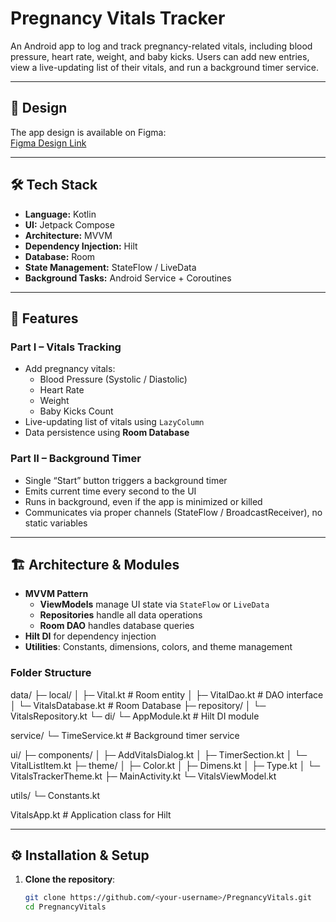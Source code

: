 # Pregnancy Vitals Tracker

An Android app to log and track pregnancy-related vitals, including blood pressure, heart rate, weight, and baby kicks. Users can add new entries, view a live-updating list of their vitals, and run a background timer service.

---

## 🎨 Design

The app design is available on Figma:  
[Figma Design Link](https://www.figma.com/design/m0fkRHhJOhyACg7pydmghA/Android-SDE-Assignment?node-id=0-3&t=L0xntkR63V3Zpxol-0)

---

## 🛠 Tech Stack

- **Language:** Kotlin
- **UI:** Jetpack Compose
- **Architecture:** MVVM
- **Dependency Injection:** Hilt
- **Database:** Room
- **State Management:** StateFlow / LiveData
- **Background Tasks:** Android Service + Coroutines

---

## 📱 Features

### Part I – Vitals Tracking
- Add pregnancy vitals:
  - Blood Pressure (Systolic / Diastolic)
  - Heart Rate
  - Weight
  - Baby Kicks Count
- Live-updating list of vitals using `LazyColumn`
- Data persistence using **Room Database**

### Part II – Background Timer
- Single “Start” button triggers a background timer
- Emits current time every second to the UI
- Runs in background, even if the app is minimized or killed
- Communicates via proper channels (StateFlow / BroadcastReceiver), no static variables

---

## 🏗 Architecture & Modules

- **MVVM Pattern**
  - **ViewModels** manage UI state via `StateFlow` or `LiveData`
  - **Repositories** handle all data operations
  - **Room DAO** handles database queries
- **Hilt DI** for dependency injection
- **Utilities**: Constants, dimensions, colors, and theme management

### Folder Structure

data/
├─ local/
│ ├─ Vital.kt # Room entity
│ ├─ VitalDao.kt # DAO interface
│ └─ VitalsDatabase.kt # Room Database
├─ repository/
│ └─ VitalsRepository.kt
└─ di/
└─ AppModule.kt # Hilt DI module

service/
└─ TimeService.kt # Background timer service

ui/
├─ components/
│ ├─ AddVitalsDialog.kt
│ ├─ TimerSection.kt
│ └─ VitalListItem.kt
├─ theme/
│ ├─ Color.kt
│ ├─ Dimens.kt
│ ├─ Type.kt
│ └─ VitalsTrackerTheme.kt
├─ MainActivity.kt
└─ VitalsViewModel.kt

utils/
└─ Constants.kt

VitalsApp.kt # Application class for Hilt


---

## ⚙ Installation & Setup

1. **Clone the repository**:
   ```bash
   git clone https://github.com/<your-username>/PregnancyVitals.git
   cd PregnancyVitals
